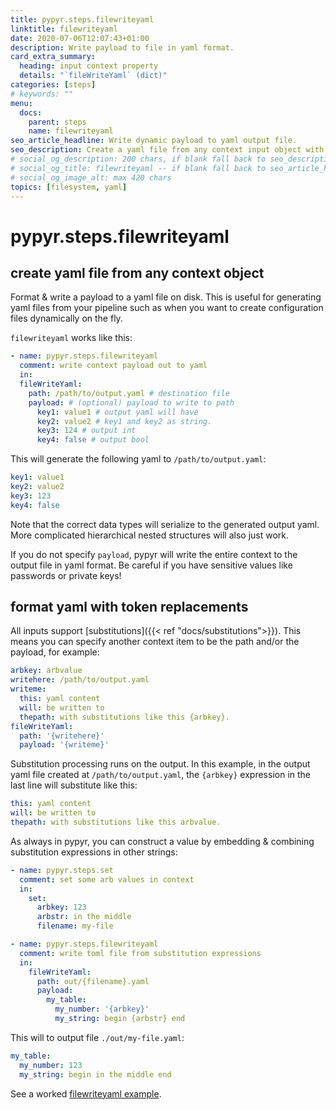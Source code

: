 ```yaml
---
title: pypyr.steps.filewriteyaml
linktitle: filewriteyaml
date: 2020-07-06T12:07:43+01:00
description: Write payload to file in yaml format.
card_extra_summary:
  heading: input context property
  details: "`fileWriteYaml` (dict)"
categories: [steps]
# keywords: ""
menu:
  docs:
    parent: steps
    name: filewriteyaml
seo_article_headline: Write dynamic payload to yaml output file.
seo_description: Create a yaml file from any context input object with replacement token formatting in a task-runner pipeline.
# social_og_description: 200 chars, if blank fall back to seo_description then description
# social_og_title: filewriteyaml -- if blank fall back to seo_article_headline > .Title. Max 70 chars
# social_og_image_alt: max 420 chars
topics: [filesystem, yaml]
---
```

# pypyr.steps.filewriteyaml
## create yaml file from any context object
Format & write a payload to a yaml file on disk. This is useful for generating
yaml files from your pipeline such as when you want to create configuration 
files dynamically on the fly.

`filewriteyaml` works like this:

```yaml
- name: pypyr.steps.filewriteyaml
  comment: write context payload out to yaml
  in:
  fileWriteYaml:
    path: /path/to/output.yaml # destination file
    payload: # (optional) payload to write to path
      key1: value1 # output yaml will have
      key2: value2 # key1 and key2 as string.
      key3: 124 # output int
      key4: false # output bool
```

This will generate the following yaml to `/path/to/output.yaml`:

```yaml
key1: value1
key2: value2
key3: 123
key4: false
```

Note that the correct data types will serialize to the generated output yaml. 
More complicated hierarchical nested structures will also just work.

If you do not specify `payload`, pypyr will write the entire context to
the output file in yaml format. Be careful if you have sensitive values
like passwords or private keys!

## format yaml with token replacements
All inputs support [substitutions]({{< ref "docs/substitutions">}}). This means 
you can specify another context item to be the path and/or the payload, for
example:

```yaml
arbkey: arbvalue
writehere: /path/to/output.yaml
writeme:
  this: yaml content
  will: be written to
  thepath: with substitutions like this {arbkey}.
fileWriteYaml:
  path: '{writehere}'
  payload: '{writeme}'
```

Substitution processing runs on the output. In this example, in the output yaml 
file created at `/path/to/output.yaml`, the `{arbkey}` expression in the last 
line will substitute like this:

```yaml
this: yaml content
will: be written to
thepath: with substitutions like this arbvalue.
```

As always in pypyr, you can construct a value by embedding & combining
substitution expressions in other strings:

```yaml
- name: pypyr.steps.set
  comment: set some arb values in context
  in:
    set:
      arbkey: 123
      arbstr: in the middle
      filename: my-file

- name: pypyr.steps.filewriteyaml
  comment: write toml file from substitution expressions
  in:
    fileWriteYaml:
      path: out/{filename}.yaml
      payload:
        my_table:
          my_number: '{arbkey}'
          my_string: begin {arbstr} end
```

This will to output file `./out/my-file.yaml`:
```yaml
my_table:
  my_number: 123
  my_string: begin in the middle end
```

See a worked [filewriteyaml example](https://github.com/pypyr/pypyr-example/tree/main/pipelines/filewriteyaml.yaml).